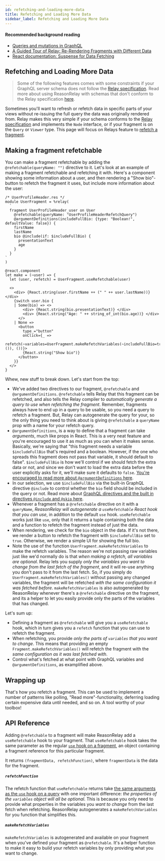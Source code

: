 ```yaml
---
id: refetching-and-loading-more-data
title: Refetching and Loading More Data
sidebar_label: Refetching and Loading More Data
---
```


#### Recommended background reading

- [Queries and mutations in GraphQL](https://graphql.org/learn/queries/)
- [A Guided Tour of Relay: Re-Rendering Fragments with Different Data](https://relay.dev/docs/en/experimental/a-guided-tour-of-relay#re-rendering-fragments-with-different-data)
- [React documentation: Suspense for Data Fetching](https://reactjs.org/docs/concurrent-mode-suspense.html)

## Refetching and Loading More Data

> Some of the following features comes with some constraints if your GraphQL server schema does not follow the [Relay specification](https://relay.dev/docs/en/experimental/graphql-server-specification.html). Read more about using ReasonRelay with schemas that don't conform to the Relay specification [here](using-with-schemas-that-dont-conform-to-the-relay-spec).

Sometimes you'll want to refresh or refetch data in specific parts of your views without re-issuing the full query the data was originally rendered from. Relay makes this very simple if your schema conforms to the [Relay specification](https://relay.dev/docs/en/experimental/graphql-server-specification.html) and implements the `Node` interface, or if your fragment is on the `Query` or `Viewer` type. This page will focus on Relays feature to [refetch a fragment](https://relay.dev/docs/en/experimental/a-guided-tour-of-relay#refreshing-fragments).

## Making a fragment refetchable

You can make a fragment refetchable by adding the `@refetchable(queryName: "")` directive to it. Let's look at an example of making a fragment refetchable and refetching it with. Here's a component showing some information about a user, and then rendering a "Show bio"-button to refetch the fragment it uses, but include more information about the user:

```reason
/* UserProfileHeader.res */
module UserFragment = %relay(
  `
  fragment UserProfileHeader_user on User
    @refetchable(queryName: "UserProfileHeaderRefetchQuery")
    @argumentDefinitions(includeFullBio: {type: "Boolean!", defaultValue: false}) {
    firstName
    lastName
    bio @include(if: $includeFullBio) {
      presentationText
      age
    }
  }
`
)

@react.component
let make = (~user) => {
  let (user, refetch) = UserFragment.useRefetchable(user)

  <>
    <div> {React.string(user.firstName ++ (" " ++ user.lastName))} </div>
    {switch user.bio {
    | Some(bio) => <>
        <div> {React.string(bio.presentationText)} </div>
        <div> {React.string("Age: " ++ string_of_int(bio.age))} </div>
      </>
    | None =>
      <button
        type_="button"
        onClick={_ =>
          refetch(~variables=UserFragment.makeRefetchVariables(~includeFullBio=true, ()), ())}>
        {React.string("Show bio")}
      </button>
    }}
  </>
}

```

Whew, new stuff to break down. Let's start from the top:

- We've added two directives to our fragment, `@refetchable` and `@argumentDefinitions`. `@refetchable` tells Relay that this fragment can be refetched, and also tells the Relay compiler to _automatically generate a query to use when refetching the fragment_. Remember, fragments always have to end up in a query to be usable, so you need a query to refetch a fragment. But, Relay can autogenerate the query for your, so the only thing you need to think about is giving `@refetchable` a `queryName` prop with a name for your refetch query.
- `@argumentDefinitions`, is a way to define that a fragment can take _arguments_, much like props in React. This is a very neat feature and you're encouraged to use it as much as you can when it makes sense. Basically, we're saying that "this fragment needs a variable `$includeFullBio` that's required and a boolean. However, if the one who spreads this fragment does not pass that variable, it should default to false". `$includeFullBio` is how we'll control if we should fetch the extra data or not, and since we don't want to load the extra data before the user explicitly asks for it, we'll make sure it defaults to `false`. [You're encouraged to read more about `@argumentDefinitions` here](https://relay.dev/docs/en/experimental/a-guided-tour-of-relay#arguments-and-argumentdefinitions).
- In our selection, we use `$includeFullBio` via the built-in GraphQL directive `@include` to control whether the `bio` field should be included in the query or not. Read more about [GraphQL directives and the built in directives `@include` and `@skip` here](https://graphql.org/learn/queries/#directives).
- Whenever a fragment has a `@refetchable` directive on it with a `queryName`, _ReasonRelay will autogenerate a `useRefetchable` React hook that you can use_, in addition to the default `use` hook. `useRefetchable` works just like `use`, only that it returns a tuple containing both the data and a function to refetch the fragment instead of just the data.
- When rendering, we check for the `bio` object in the data. If it's not there, we render a button to refetch the fragment with `$includeFullBio` set to `true`. Otherwise, we render a simple UI for showing the full bio.
- Note the use of the function `UserFragment.makeRefetchVariables` to make the refetch variables. The reason we're not passing raw variables just like we'd normally do is that _when making a refetch, all variables are optional_. Relay lets you supply _only the variables you want to change from the last fetch of the fragment_, and it will re-use anything you don't pass to it from the last fetch. So, if you simply do `UserFragment.makeRefetchVariables()` without passing any changed variables, the fragment will be refetched _with the same configuration it was fetched before_. `makeRefetchVariables` is also autogenerated by ReasonRelay whenever there's a `@refetchable` directive on the fragment, and its a helper to let you easily provide only the parts of the variables that has changed.

Let's sum up:

- Defining a fragment as `@refetchable` will give you a `useRefetchable` hook, which in turn gives you a `refetch` function that you can use to refetch the fragment.
- When refetching, you provide _only the parts of `variables` that you want to change_. This means that providing an empty `Fragment.makeRefetchVariables()` will refetch the fragment with the _same configuration as it was last fetched with_.
- Control what's fetched at what point with GraphQL variables and `@argumentDefinitions`, as examplified above.

## Wrapping up

That's how you refetch a fragment. This can be used to implement a number of patterns like polling, "Read more"-functionality, deferring loading certain expensive data until needed, and so on. A tool worthy of your toolbox!

## API Reference

Adding `@refetchable` to a fragment will make ReasonRelay add a `useRefetchable` hook to your fragment. That `useRefetchable` hook takes the same parameter as the regular [`use` hook on a fragment](using-fragments#use), an object containing a fragment reference for this particular fragment.

It returns `(fragmentData, refetchFunction)`, where `fragmentData` is the data for the fragment.

##### `refetchFunction`

The refetch function that `useRefetchable` returns take [the same arguments as the `use` hook on a query](making-queries#use) with one important difference: _the properties of the `variables` object will all be optional_. This is because you only need to provide what properties in the variables you _want to change_ from the last fetch when refetching. ReasonRelay autogenerates a `makeRefetchVariables` for you function that simplifies this.

##### `makeRefetchVariables`

`makeRefetchVariables` is autogenerated and available on your fragment when you've defined your fragment as `@refetchable`. It's a helper function to make it easy to build your refetch variables by only providing what you want to change.

